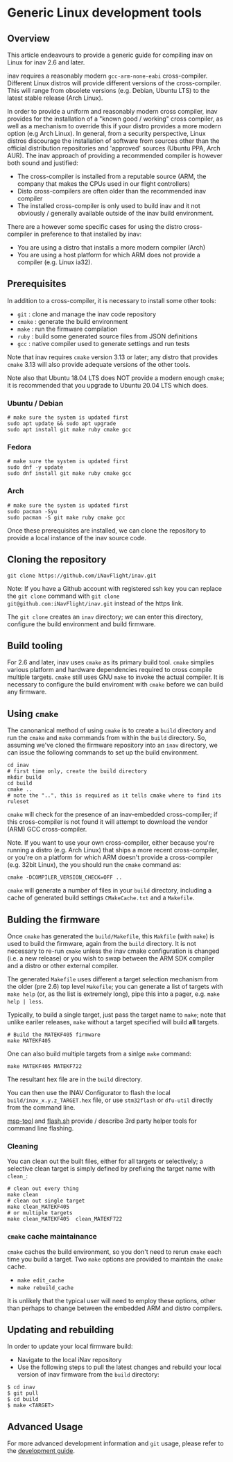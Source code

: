 # Generic Linux development tools
## Overview

This article endeavours to provide a generic guide for compiling inav on Linux for inav 2.6 and later.

inav requires a reasonably modern `gcc-arm-none-eabi` cross-compiler. Different Linux distros will provide different versions of the cross-compiler. This will range from obsolete versions (e.g. Debian, Ubuntu LTS) to the latest stable release (Arch Linux).

In order to provide a uniform and reasonably modern cross compiler, inav provides for the installation of a "known good / working" cross compiler, as well as a mechanism to override this if your distro provides a more modern option (e.g Arch Linux). In general, from a security perspective, Linux distros discourage the installation of software from sources other than the official distribution repositories and  'approved' sources (Ubuntu PPA, Arch AUR). The inav approach of providing a recommended compiler is however both sound and justified:

* The cross-compiler is installed from a reputable source (ARM, the company that makes the CPUs used in our flight controllers)
* Disto cross-compilers are often older than the recommended inav compiler
* The installed cross-compiler is only used to build inav and it not obviously / generally available outside of the inav build environment.

There are a however some specific cases for using the distro cross-compiler in preference to that installed by inav:

* You are using a distro that installs a more modern compiler (Arch)
* You are using a host platform for which ARM does not provide a compiler (e.g. Linux ia32).

## Prerequisites

In addition to a cross-compiler, it is necessary to install some other tools:

* `git`  : clone and manage the inav code repository
* `cmake` : generate the build environment
* `make` : run the firmware compilation
* `ruby` : build some generated source files from JSON definitions
* `gcc` : native compiler used to generate settings and run tests

Note that inav requires `cmake` version 3.13 or later; any distro that provides `cmake` 3.13 will also provide adequate versions of the other tools.

Note also that Ubuntu 18.04 LTS does NOT provide a modern enough `cmake`; it is recommended that you upgrade to Ubuntu 20.04 LTS which does.

### Ubuntu / Debian
```
# make sure the system is updated first
sudo apt update && sudo apt upgrade
sudo apt install git make ruby cmake gcc
```

### Fedora
```
# make sure the system is updated first
sudo dnf -y update
sudo dnf install git make ruby cmake gcc
```

### Arch
```
# make sure the system is updated first
sudo pacman -Syu
sudo pacman -S git make ruby cmake gcc
```

Once these prerequisites are installed, we can clone the repository to provide a local instance of the inav source code.

## Cloning the repository
```
git clone https://github.com/iNavFlight/inav.git
```

Note: If you have a Github account with registered ssh key you can replace the `git clone` command with  `git clone git@github.com:iNavFlight/inav.git` instead of the https link.

The `git clone` creates an `inav` directory; we can enter this directory, configure the build environment and build firmware.


## Build tooling

For 2.6 and later, inav uses `cmake` as its primary build tool. `cmake` simplies various platform and hardware dependencies required to cross compile multiple targets. `cmake` still uses GNU `make` to invoke the actual compiler. It is necessary to configure the build enviroment with `cmake` before we can build any firmware.

## Using `cmake`

The canonanical method of using `cmake` is to create a `build` directory and run the `cmake` and `make` commands from within the `build` directory. So, assuming we've cloned the firmware repository into an `inav` directory, we can issue the following commands to set up the build environment.

```
cd inav
# first time only, create the build directory
mkdir build
cd build
cmake ..
# note the "..", this is required as it tells cmake where to find its ruleset
```

`cmake` will check for the presence of an inav-embedded cross-compiler; if this cross-compiler is not found it will attempt to download the vendor (ARM) GCC cross-compiler.

Note. If you want to use your own cross-compiler, either because you're running a distro (e.g. Arch Linux) that ships a more recent cross-compiler, or you're on a platform for which ARM doesn't provide a cross-compiler (e.g. 32bit Linux), the you should run the `cmake` command as:

```
cmake -DCOMPILER_VERSION_CHECK=OFF ..
```

`cmake` will generate a number of files in your `build` directory, including a cache of generated build settings `CMakeCache.txt` and a `Makefile`.

## Bulding the firmware

Once `cmake` has generated the `build/Makefile`, this `Makfile` (with `make`) is used to build the firmware, again from the `build` directory. It is not necessary to re-run `cmake` unless the inav cmake configuration is changed (i.e. a new release) or you wish to swap between the ARM SDK compiler and a distro or other external compiler.

The generated `Makefile` uses different a target selection mechanism from the older (pre 2.6) top level `Makefile`; you can generate a list of targets with `make help` (or, as the list is extremely long), pipe this into a pager, e.g. `make help | less`.

Typically, to build a single target, just pass the target name to `make`; note that unlike eariler releases, `make` without a target specified will build **all** targets.

```
# Build the MATEKF405 firmware
make MATEKF405
```

One can also build multiple targets from a sinlge `make` command:

```
make MATEKF405 MATEKF722
```

The resultant hex file are in the `build` directory.

You can then use the INAV Configurator to flash the local `build/inav_x.y.z_TARGET.hex` file, or use `stm32flash` or `dfu-util` directly from the command line.

[msp-tool](https://github.com/fiam/msp-tool) and [flash.sh](https://github.com/stronnag/mwptools/blob/master/docs/MiscTools.asciidoc#flashsh) provide / describe 3rd party helper tools for command line flashing.

### Cleaning

You can clean out the built files, either for all targets or selectively; a selective clean target is simply defined by prefixing the target name with `clean_`:

```
# clean out every thing
make clean
# clean out single target
make clean_MATEKF405
# or multiple targets
make clean_MATEKF405  clean_MATEKF722
```

### `cmake` cache maintainance

`cmake` caches the build environment, so you don't need to rerun `cmake` each time you build a target. Two `make` options are provided to maintain the `cmake` cache.

* `make edit_cache`
* `make rebuild_cache`

It is unlikely that the typical user will need to employ these options, other than perhaps to change between the embedded ARM and distro compilers.

## Updating and rebuilding

In order to update your local firmware build:

* Navigate to the local iNav repository
* Use the following steps to pull the latest changes and rebuild your local version of inav firmware from the `build` directory:

```
$ cd inav
$ git pull
$ cd build
$ make <TARGET>
```

## Advanced Usage

For more advanced development information and `git` usage, please refer to the [development guide](https://github.com/iNavFlight/inav/blob/master/docs/development/Development.md).
